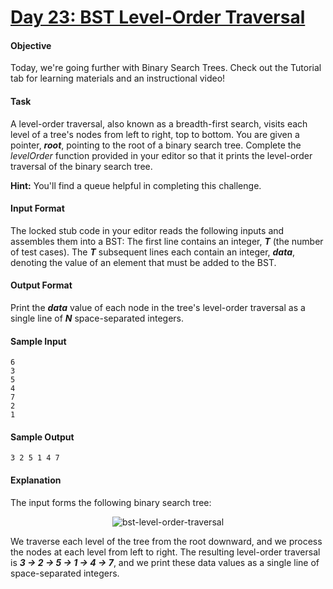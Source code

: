 # [Day 23: BST Level-Order Traversal](https://www.hackerrank.com/challenges/30-binary-trees)

#### Objective
Today, we're going further with Binary Search Trees. Check out the Tutorial tab for learning materials and an instructional video!

#### Task
A level-order traversal, also known as a breadth-first search, visits each level of a tree's nodes from left to right, top to bottom. You are given a pointer, __*root*__, pointing to the root of a binary search tree. Complete the *levelOrder* function provided in your editor so that it prints the level-order traversal of the binary search tree.

__Hint:__ You'll find a queue helpful in completing this challenge.

#### Input Format
The locked stub code in your editor reads the following inputs and assembles them into a BST:
The first line contains an integer, __*T*__ (the number of test cases).
The __*T*__ subsequent lines each contain an integer, __*data*__, denoting the value of an element that must be added to the BST.

#### Output Format
Print the __*data*__ value of each node in the tree's level-order traversal as a single line of __*N*__ space-separated integers.

#### Sample Input
```
6
3
5
4
7
2
1
```

#### Sample Output
```
3 2 5 1 4 7
```

#### Explanation
The input forms the following binary search tree:

<p align="center">
    <img src="https://github.com/joshuatvernon/coding-challenges/blob/master/Hackerrank/30%20Days%20of%20Code/Day%2023%20-%20BST%20Level-Order%20Traversal/img/bst-level-order-traversal.png" alt="bst-level-order-traversal">
</p>

We traverse each level of the tree from the root downward, and we process the nodes at each level from left to right. The resulting level-order traversal is __*3 -> 2 -> 5 -> 1 -> 4 -> 7*__, and we print these data values as a single line of space-separated integers.
